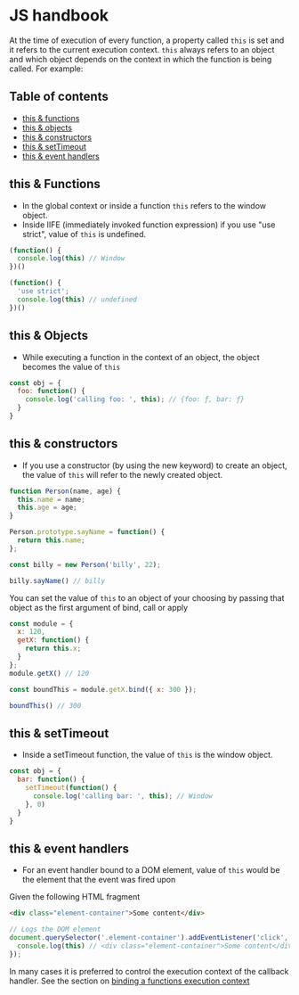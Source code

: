 # JS handbook

At the time of execution of every function, a property called `this` is set and it refers to the current execution context. `this` always refers to an object and which object depends on the context in which the function is being called. For example:

## Table of contents

- [this & functions](#this--functions)
- [this & objects](#this--objects)
- [this & constructors](#this--constructors)
- [this & setTimeout](#this--settimeout)
- [this & event handlers](#this--event-handlers)

## this & Functions

* In the global context or inside a function `this` refers to the window object.
* Inside IIFE (immediately invoked function expression) if you use "use strict", value of `this` is undefined.
```js
(function() {
  console.log(this) // Window
})()

(function() {
  'use strict';
  console.log(this) // undefined
})()
```

## this & Objects
* While executing a function in the context of an object, the object becomes the value of `this`
```js
const obj = {
  foo: function() {
    console.log('calling foo: ', this); // {foo: ƒ, bar: ƒ}
  }
}
```
## this & constructors
* If you use a constructor (by using the new keyword) to create an object, the value of `this` will refer to the newly created object.
```js
function Person(name, age) {
  this.name = name;
  this.age = age;
}

Person.prototype.sayName = function() {
  return this.name;
};

const billy = new Person('billy', 22);

billy.sayName() // billy

```
You can set the value of `this` to an object of your choosing by passing that object as the first argument of bind, call or apply
```js
const module = {
  x: 120,
  getX: function() {
    return this.x;
  }
};
module.getX() // 120

const boundThis = module.getX.bind({ x: 300 });

boundThis() // 300
```
## this & setTimeout
* Inside a setTimeout function, the value of `this` is the window object.
```js
const obj = {
  bar: function() {
    setTimeout(function() {
      console.log('calling bar: ', this); // Window
    }, 0)
  }
}
```

## this & event handlers
* For an event handler bound to a DOM element, value of `this` would be the element that the event was fired upon

Given the following HTML fragment
```html
<div class="element-container">Some content</div>

```

```js
// Logs the DOM element
document.querySelector('.element-container').addEventListener('click', function() {
  console.log(this) // <div class="element-container">Some content</div>
});
```
In many cases it is preferred to control the execution context of the callback handler. See the section on [binding a functions execution context](https://github.com/kojinkai/js-handbook/tree/master/functions#bind)

 
